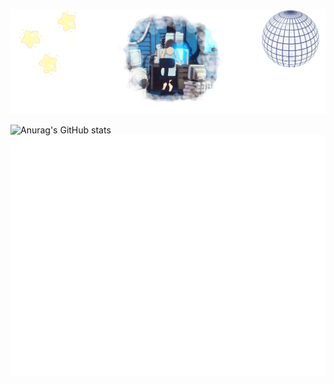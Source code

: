 ![lain banner](https://github.com/teramotl/storage/raw/main/images/lain%20coding%20banner.png)

![Anurag's GitHub stats](https://github-readme-stats.vercel.app/api?username=teramotl&show_icons=true&theme=tokyonight)
<picture>
  <img src="/github-metrics.svg" alt="Metrics">
</picture>
